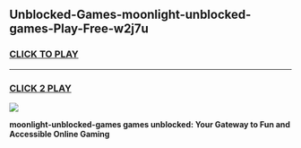 
## Unblocked-Games-moonlight-unblocked-games-Play-Free-w2j7u
<h3>
<a href="https://premium76.site?title=moonlight-unblocked-games&ref=15A">CLICK TO PLAY</a></h3>
<hr>

<h3>
<a href="https://premium76.site?title=moonlight-unblocked-games&ref=15A">CLICK 2 PLAY</a>
  
</h3>

<a href="https://premium76.site?title=moonlight-unblocked-games&ref=15A"><img src="https://clearcache.store/games.png"></a>


**moonlight-unblocked-games games unblocked: Your Gateway to Fun and Accessible Online Gaming**
